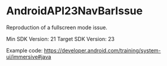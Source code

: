 # AndroidAPI23NavBarIssue

Reproduction of a fullscreen mode issue.

Min SDK Version: 21
Target SDK Version: 23

Example code:  https://developer.android.com/training/system-ui/immersive#java
